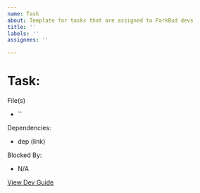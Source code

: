 ```yaml
---
name: Task
about: Template for tasks that are assigned to ParkBud devs
title: ''
labels: ''
assignees: ''

---
```


# Task: 
File(s)
- ``

Dependencies:
- dep (link)

Blocked By:
- N/A

[View Dev Guide]()
